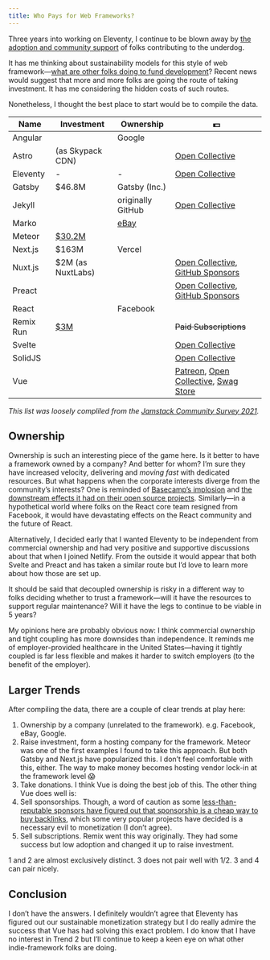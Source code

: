 ```yaml
---
title: Who Pays for Web Frameworks?
---
```

Three years into working on Eleventy, I continue to be blown away by [the adoption and community support](https://www.11ty.dev/blog/jamstack-survey-2021/) of folks contributing to the underdog.

It has me thinking about sustainability models for this style of web framework—[what are other folks doing to fund development](https://twitter.com/zachleat/status/1447940347384971275)? Recent news would suggest that more and more folks are going the route of taking investment. It has me considering the hidden costs of such routes.

Nonetheless, I thought the best place to start would be to compile the data.

<table>
  <thead>
    <tr>
      <th>Name</th>
      <th>Investment</th>
      <th>Ownership</th>
      <th>💵</th>
    </tr>
  </thead>
  <tbody>
    <tr>
      <td>Angular</td>
      <td></td>
      <td>Google</td>
      <td></td>
    </tr>
    <tr>
      <td>Astro</td>
      <td>(as Skypack CDN)</td>
      <td></td>
      <td><a href="https://opencollective.com/astrodotbuild">Open Collective</a></td>
    </tr>
    <tr>
      <td>Eleventy</td>
      <td>-</td>
      <td>-</td>
      <td><a href="https://opencollective.com/11ty">Open Collective</a></td>
    </tr>
    <tr>
      <td>Gatsby</td>
      <td>$46.8M</td>
      <td>Gatsby (Inc.)</td>
      <td></td>
    </tr>
    <tr>
      <td>Jekyll</td>
      <td></td>
      <td>originally GitHub</td>
      <td><a href="https://opencollective.com/jekyll">Open Collective</a></td>
    </tr>
    <tr>
      <td>Marko</td>
      <td></td>
      <td><a href="https://github.com/eBay">eBay</a></td>
      <td></td>
    </tr>
    <tr>
      <td>Meteor</td>
      <td><a href="https://en.wikipedia.org/wiki/Meteor_(web_framework)">$30.2M</a></td>
      <td></td>
      <td></td>
    </tr>
    <tr>
      <td>Next.js</td>
      <td>$163M</td>
      <td>Vercel</td>
      <td></td>
    </tr>
    <tr>
      <td>Nuxt.js</td>
      <td>$2M (as NuxtLabs)</td>
      <td></td>
      <td><a href="https://opencollective.com/nuxtjs">Open Collective</a>, <a href="https://github.com/sponsors/nuxt">GitHub Sponsors</a></td>
    </tr>
    <tr>
      <td>Preact</td>
      <td></td>
      <td></td>
      <td><a href="https://opencollective.com/preact">Open Collective</a>, <a href="https://github.com/sponsors/preactjs">GitHub Sponsors</a></td>
    </tr>
    <tr>
      <td>React</td>
      <td></td>
      <td>Facebook</td>
      <td></td>
    </tr>
    <tr>
      <td>Remix Run</td>
      <td><a href="https://remix.run/blog/seed-funding-for-remix">$3M</a></td>
      <td></td>
      <td><del>Paid Subscriptions</del></td>
    </tr>
    <tr>
      <td>Svelte</td>
      <td></td>
      <td></td>
      <td><a href="https://opencollective.com/svelte">Open Collective</a></td>
    </tr>
    <tr>
      <td>SolidJS</td>
      <td></td>
      <td></td>
      <td><a href="https://opencollective.com/solid">Open Collective</a></td>
    </tr>
    <tr>
      <td>Vue</td>
      <td></td>
      <td></td>
      <td><a href="https://www.patreon.com/evanyou">Patreon</a>, <a href="https://opencollective.com/vuejs">Open Collective</a>, <a href="https://vue.threadless.com/">Swag Store</a></td>
    </tr>
  </tbody>
</table>

_This list was loosely compliled from the [Jamstack Community Survey 2021](https://jamstack.org/survey/2021/#choices-frameworks)._

## Ownership

Ownership is such an interesting piece of the game here. Is it better to have a framework owned by a company? And better for whom? I’m sure they have increased velocity, delivering and <em>moving fast</em> with dedicated resources. But what happens when the corporate interests diverge from the community’s interests? One is reminded of [Basecamp’s implosion](https://www.theverge.com/2021/5/3/22418208/basecamp-all-hands-meeting-employee-resignations-buyouts-implosion) and [the downstream effects it had on their open source projects](https://twitter.com/sstephenson/status/1388146131377528832). Similarly—in a hypothetical world where folks on the React core team resigned from Facebook, it would have devastating effects on the React community and the future of React.

Alternatively, I decided early that I wanted Eleventy to be independent from commercial ownership and had very positive and supportive discussions about that when I joined Netlify. From the outside it would appear that both Svelte and Preact and has taken a similar route but I’d love to learn more about how those are set up.

It should be said that decoupled ownership is risky in a different way to folks deciding whether to trust a framework—will it have the resources to support regular maintenance? Will it have the legs to continue to be viable in 5 years?

My opinions here are probably obvious now: I think commercial ownership and tight coupling has more downsides than independence. It reminds me of employer-provided healthcare in the United States—having it tightly coupled is far less flexible and makes it harder to switch employers (to the benefit of the employer).

## Larger Trends

After compiling the data, there are a couple of clear trends at play here:

1. Ownership by a company (unrelated to the framework). e.g. Facebook, eBay, Google.
2. Raise investment, form a hosting company for the framework. Meteor was one of the first examples I found to take this approach. But both Gatsby and Next.js have popularized this. I don’t feel comfortable with this, either. The way to make money becomes hosting vendor lock-in at the framework level 😱
3. Take donations. I think Vue is doing the best job of this. The other thing Vue does well is:
4. Sell sponsorships. Though, a word of caution as some [less-than-reputable sponsors have figured out that sponsorship is a cheap way to buy backlinks](https://twitter.com/zachleat/status/1295370536600707078), which some very popular projects have decided is a necessary evil to monetization (I don’t agree). <!--Babel, Jest, Bower, and Socket.io -->
5. Sell subscriptions. Remix went this way originally. They had some success but low adoption and changed it up to raise investment.

1 and 2 are almost exclusively distinct. 3 does not pair well with 1/2. 3 and 4 can pair nicely.

## Conclusion

I don’t have the answers. I definitely wouldn’t agree that Eleventy has figured out our sustainable monetization strategy but I do really admire the success that Vue has had solving this exact problem. I do know that I have no interest in Trend 2 but I’ll continue to keep a keen eye on what other indie-framework folks are doing.